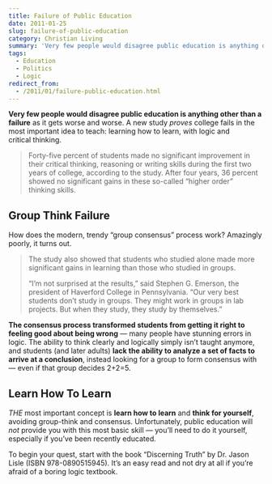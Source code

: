 ```yaml
---
title: Failure of Public Education
date: 2011-01-25
slug: failure-of-public-education
category: Christian Living
summary: 'Very few people would disagree public education is anything other than a failure as it gets worse and worse. A new study *proves* college fails in the most important idea to teach: learning how to learn, with logic and critical thinking.'
tags: 
  - Education
  - Politics
  - Logic
redirect_from:
  - /2011/01/failure-public-education.html
---
```




**Very few people would disagree public education is anything other than
a failure** as it gets worse and worse. A new study *proves* college
fails in the most important idea to teach: learning how to learn, with
logic and critical thinking.

<blockquote cite="http://www.mcclatchydc.com/2011/01/18/106949/study-many-college-students-not.html">
<p>Forty-five percent of students made no significant improvement in their critical thinking, reasoning or writing skills during the first two years of college, according to the study. After four years, 36 percent showed no significant gains in these so-called “higher order” thinking&nbsp;skills.</p>
</blockquote>

Group Think Failure
-------------------

How does the modern, trendy “group consensus” process work? Amazingly
poorly, it turns out.

<blockquote cite="http://www.mcclatchydc.com/2011/01/18/106949/study-many-college-students-not.html">
<p>The study also showed that students who studied alone made more significant gains in learning than those who studied in&nbsp;groups.</p>
<p>“I’m not surprised at the results,” said Stephen G. Emerson, the president of Haverford College in Pennsylvania. “Our very best students don’t study in groups. They might work in groups in lab projects. But when they study, they study by&nbsp;themselves.”</p>
</blockquote>

**The consensus process transformed students from getting it right to
feeling good about being wrong** — many people have
stunning errors in logic. The
ability to think clearly and logically simply isn’t taught anymore, and
students (and later adults) **lack the ability to analyze a set of facts
to arrive at a conclusion**, instead looking for a group to form
consensus with — even if that group decides 2+2=5.

Learn How To Learn
------------------

*THE* most important concept is **learn how to learn** and **think for
yourself**, avoiding group-think and consensus. Unfortunately, public
education will *not* provide you with this most basic skill — you’ll
need to do it yourself, especially if you’ve been recently educated.

To begin your quest, start with the book “Discerning Truth” by Dr. Jason
Lisle (ISBN 978-0890515945). It’s an easy read and not dry at all if
you’re afraid of a boring logic textbook.

